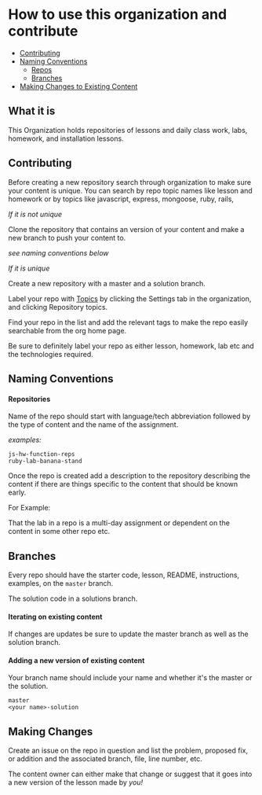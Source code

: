 # How to use this organization and contribute

* [Contributing](#contributing)
* [Naming Conventions](#naming-conventions)
  - [Repos](#repositoris)
  - [Branches](#branches)
* [Making Changes to Existing Content](making-changes)


## What it is

This Organization holds repositories of lessons and daily class work, labs, homework, and installation lessons.

## <a name="contributing">Contributing</a>

Before creating a new repository search through organization to make sure your content is unique. You can search by repo topic names like lesson and homework or by topics like javascript, express, mongoose, ruby, rails,

*If it is not unique*

Clone the repository that contains an version of your content and make a new branch to push your content to.

_see naming conventions below_

*If it is unique*

Create a new repository with a master and a solution branch.

Label your repo with [Topics](https://github.com/blog/2309-introducing-topics) by clicking the Settings tab in the organization, and clicking Repository topics.

Find your repo in the list and add the relevant tags to make the repo easily searchable from the org home page.

Be sure to definitely label your repo as either lesson, homework, lab etc and the technologies required.

## <a name="naming-conventions">Naming Conventions</a>

#### <a name="repositories">Repositories</a>

Name of the repo should start with language/tech abbreviation followed by the type of content and the name of the assignment.

_examples:_
```
js-hw-function-reps
ruby-lab-banana-stand
```

Once the repo is created add a description to the repository describing the content if there are things specific to the content that should be known early.

For Example:

That the lab in a repo is a multi-day assignment or dependent on the content in some other repo etc.

## <a name="branches">Branches</a>

Every repo should have the starter code, lesson, README, instructions, examples, on the `master` branch.

The solution code in a solutions branch.

#### Iterating on existing content

If changes are updates be sure to update the master branch as well as the solution branch.

#### Adding a new version of existing content

Your branch name should include your name and whether it's the master or the solution.

```
master
<your name>-solution
```

## <a name="making-changes">Making Changes</a>

Create an issue on the repo in question and list the problem, proposed fix, or addition and the associated branch, file, line number, etc.

The content owner can either make that change or suggest that it goes into a new version of the lesson made by _you!_
